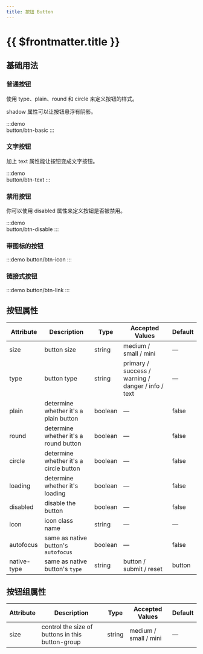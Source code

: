 ```yaml
---
title: 按钮 Button
---
```

# {{ $frontmatter.title }}

## 基础用法

### 普通按钮

<p>使用 type、plain、round 和 circle 来定义按钮的样式。</p>
<p>shadow 属性可以让按钮悬浮有阴影。</p>

:::demo  
button/btn-basic 
:::

### 文字按钮
<p>加上 text 属性能让按钮变成文字按钮。</p>

:::demo  
button/btn-text 
:::

### 禁用按钮
<p>你可以使用 disabled 属性来定义按钮是否被禁用。</p>

:::demo  
button/btn-disable 
:::

### 带图标的按钮

:::demo 
button/btn-icon 
:::

### 链接式按钮

:::demo 
button/btn-link 
:::

## 按钮属性

| Attribute   | Description                            | Type    | Accepted Values                                    | Default |
| ----------- | -------------------------------------- | ------- | -------------------------------------------------- | ------- |
| size        | button size                            | string  | medium / small / mini                              | —       |
| type        | button type                            | string  | primary / success / warning / danger / info / text | —       |
| plain       | determine whether it's a plain button  | boolean | —                                                  | false   |
| round       | determine whether it's a round button  | boolean | —                                                  | false   |
| circle      | determine whether it's a circle button | boolean | —                                                  | false   |
| loading     | determine whether it's loading         | boolean | —                                                  | false   |
| disabled    | disable the button                     | boolean | —                                                  | false   |
| icon        | icon class name                        | string  | —                                                  | —       |
| autofocus   | same as native button's `autofocus`    | boolean | —                                                  | false   |
| native-type | same as native button's `type`         | string  | button / submit / reset                            | button  |

## 按钮组属性

| Attribute | Description                                      | Type   | Accepted Values       | Default |
| --------- | ------------------------------------------------ | ------ | --------------------- | ------- |
| size      | control the size of buttons in this button-group | string | medium / small / mini | —       |
